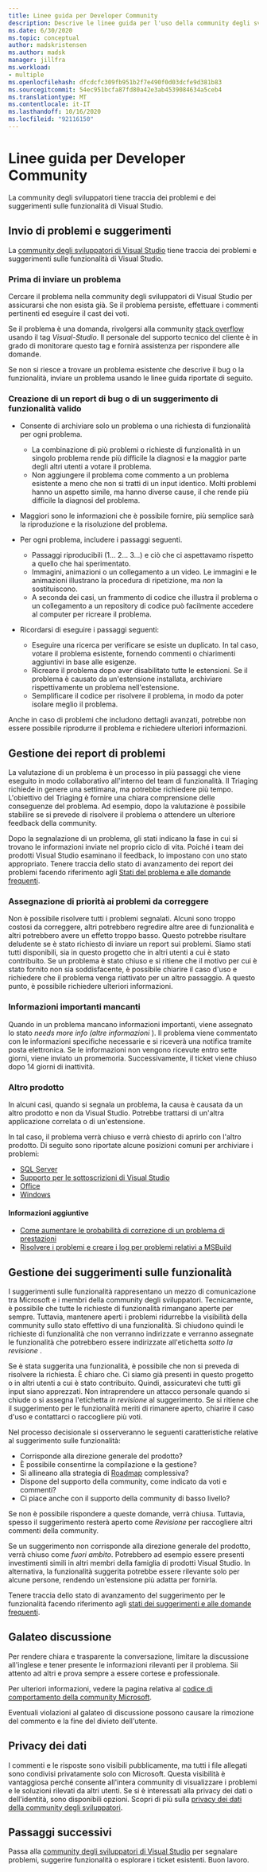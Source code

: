 ```yaml
---
title: Linee guida per Developer Community
description: Descrive le linee guida per l'uso della community degli sviluppatori di Visual Studio.
ms.date: 6/30/2020
ms.topic: conceptual
author: madskristensen
ms.author: madsk
manager: jillfra
ms.workload:
- multiple
ms.openlocfilehash: dfcdcfc309fb951b2f7e490f0d03dcfe9d381b83
ms.sourcegitcommit: 54ec951bcfa87fd80a42e3ab4539084634a5ceb4
ms.translationtype: MT
ms.contentlocale: it-IT
ms.lasthandoff: 10/16/2020
ms.locfileid: "92116150"
---
```

# <a name="developer-community-guidelines"></a>Linee guida per Developer Community

La community degli sviluppatori tiene traccia dei problemi e dei suggerimenti sulle funzionalità di Visual Studio.

## <a name="submitting-problems-and-suggestions"></a>Invio di problemi e suggerimenti

La [community degli sviluppatori di Visual Studio](https://developercommunity.visualstudio.com/) tiene traccia dei problemi e suggerimenti sulle funzionalità di Visual Studio.

### <a name="before-submitting-an-issue"></a>Prima di inviare un problema

Cercare il problema nella community degli sviluppatori di Visual Studio per assicurarsi che non esista già. Se il problema persiste, effettuare i commenti pertinenti ed eseguire il cast dei voti.

Se il problema è una domanda, rivolgersi alla community [stack overflow](https://stackoverflow.com/questions/tagged/visual-studio?tab=Newest) usando il tag _Visual-Studio_. Il personale del supporto tecnico del cliente è in grado di monitorare questo tag e fornirà assistenza per rispondere alle domande.

Se non si riesce a trovare un problema esistente che descrive il bug o la funzionalità, inviare un problema usando le linee guida riportate di seguito.

### <a name="writing-a-good-bug-report-or-feature-suggestion"></a>Creazione di un report di bug o di un suggerimento di funzionalità valido

- Consente di archiviare solo un problema o una richiesta di funzionalità per ogni problema.

  - La combinazione di più problemi o richieste di funzionalità in un singolo problema rende più difficile la diagnosi e la maggior parte degli altri utenti a votare il problema.
  - Non aggiungere il problema come commento a un problema esistente a meno che non si tratti di un input identico. Molti problemi hanno un aspetto simile, ma hanno diverse cause, il che rende più difficile la diagnosi del problema.

- Maggiori sono le informazioni che è possibile fornire, più semplice sarà la riproduzione e la risoluzione del problema.
- Per ogni problema, includere i passaggi seguenti.

  - Passaggi riproducibili (1... 2... 3...) e ciò che ci aspettavamo rispetto a quello che hai sperimentato.
  - Immagini, animazioni o un collegamento a un video. Le immagini e le animazioni illustrano la procedura di ripetizione, ma _non_ la sostituiscono.
  - A seconda dei casi, un frammento di codice che illustra il problema o un collegamento a un repository di codice può facilmente accedere al computer per ricreare il problema.

- Ricordarsi di eseguire i passaggi seguenti:

  - Eseguire una ricerca per verificare se esiste un duplicato. In tal caso, votare il problema esistente, fornendo commenti o chiarimenti aggiuntivi in base alle esigenze.
  - Ricreare il problema dopo aver disabilitato tutte le estensioni. Se il problema è causato da un'estensione installata, archiviare rispettivamente un problema nell'estensione.
  - Semplificare il codice per risolvere il problema, in modo da poter isolare meglio il problema.

Anche in caso di problemi che includono dettagli avanzati, potrebbe non essere possibile riprodurre il problema e richiedere ulteriori informazioni.

## <a name="managing-problem-reports"></a>Gestione dei report di problemi

La valutazione di un problema è un processo in più passaggi che viene eseguito in modo collaborativo all'interno del team di funzionalità. Il Triaging richiede in genere una settimana, ma potrebbe richiedere più tempo. L'obiettivo del Triaging è fornire una chiara comprensione delle conseguenze del problema. Ad esempio, dopo la valutazione è possibile stabilire se si prevede di risolvere il problema o attendere un ulteriore feedback della community.

Dopo la segnalazione di un problema, gli stati indicano la fase in cui si trovano le informazioni inviate nel proprio ciclo di vita. Poiché i team dei prodotti Visual Studio esaminano il feedback, lo impostano con uno stato appropriato. Tenere traccia dello stato di avanzamento dei report dei problemi facendo riferimento agli [Stati del problema e alle domande frequenti](./report-a-problem.md).

### <a name="prioritizing-which-issues-to-fix"></a>Assegnazione di priorità ai problemi da correggere

Non è possibile risolvere tutti i problemi segnalati. Alcuni sono troppo costosi da correggere, altri potrebbero regredire altre aree di funzionalità e altri potrebbero avere un effetto troppo basso. Questo potrebbe risultare deludente se è stato richiesto di inviare un report sui problemi. Siamo stati tutti disponibili, sia in questo progetto che in altri utenti a cui è stato contribuito. Se un problema è stato chiuso e si ritiene che il motivo per cui è stato fornito non sia soddisfacente, è possibile chiarire il caso d'uso e richiedere che il problema venga riattivato per un altro passaggio. A questo punto, è possibile richiedere ulteriori informazioni.

### <a name="missing-important-information"></a>Informazioni importanti mancanti

Quando in un problema mancano informazioni importanti, viene assegnato lo stato _needs more info (altre informazioni_ ). Il problema viene commentato con le informazioni specifiche necessarie e si riceverà una notifica tramite posta elettronica. Se le informazioni non vengono ricevute entro sette giorni, viene inviato un promemoria. Successivamente, il ticket viene chiuso dopo 14 giorni di inattività.

### <a name="other-product"></a>Altro prodotto

In alcuni casi, quando si segnala un problema, la causa è causata da un altro prodotto e non da Visual Studio. Potrebbe trattarsi di un'altra applicazione correlata o di un'estensione. 

In tal caso, il problema verrà chiuso e verrà chiesto di aprirlo con l'altro prodotto. Di seguito sono riportate alcune posizioni comuni per archiviare i problemi:

* [SQL Server](https://feedback.azure.com/forums/908035-sql-server)
* [Supporto per le sottoscrizioni di Visual Studio](https://feedback.azure.com/forums/908035-sql-server)
* [Office](https://support.office.com/article/how-do-i-give-feedback-on-microsoft-office-2b102d44-b43f-4dd2-9ff4-23cf144cfb11)
* [Windows](https://support.microsoft.com/help/4021566/windows-10-send-feedback-to-microsoft-with-feedback-hub-app)

#### <a name="additional-information"></a>Informazioni aggiuntive

- [Come aumentare le probabilità di correzione di un problema di prestazioni](./how-to-increase-chances-of-performance-issue-being-fixed.md)
- [Risolvere i problemi e creare i log per problemi relativi a MSBuild](./msbuild-logs.md)

## <a name="managing-feature-suggestions"></a>Gestione dei suggerimenti sulle funzionalità

I suggerimenti sulle funzionalità rappresentano un mezzo di comunicazione tra Microsoft e i membri della community degli sviluppatori. Tecnicamente, è possibile che tutte le richieste di funzionalità rimangano aperte per sempre. Tuttavia, mantenere aperti i problemi ridurrebbe la visibilità della community sullo stato effettivo di una funzionalità. Si chiudono quindi le richieste di funzionalità che non verranno indirizzate e verranno assegnate le funzionalità che potrebbero essere indirizzate all'etichetta _sotto la revisione_ .

Se è stata suggerita una funzionalità, è possibile che non si preveda di risolvere la richiesta. È chiaro che. Ci siamo già presenti in questo progetto o in altri utenti a cui è stato contribuito. Quindi, assicuratevi che tutti gli input siano apprezzati. Non intraprendere un attacco personale quando si chiude o si assegna l'etichetta _in revisione_ al suggerimento. Se si ritiene che il suggerimento per le funzionalità meriti di rimanere aperto, chiarire il caso d'uso e contattarci o raccogliere più voti.

Nel processo decisionale si osserveranno le seguenti caratteristiche relative al suggerimento sulle funzionalità:

- Corrisponde alla direzione generale del prodotto?
- È possibile consentirne la compilazione e la gestione?
- Si allineano alla strategia di [Roadmap](/visualstudio/productinfo/vs-roadmap) complessiva?
- Dispone del supporto della community, come indicato da voti e commenti?
- Ci piace anche con il supporto della community di basso livello?

Se non è possibile rispondere a queste domande, verrà chiusa. Tuttavia, spesso il suggerimento resterà aperto come _Revisione_ per raccogliere altri commenti della community.

Se un suggerimento non corrisponde alla direzione generale del prodotto, verrà chiuso come *fuori ambito*. Potrebbero ad esempio essere presenti investimenti simili in altri membri della famiglia di prodotti Visual Studio. In alternativa, la funzionalità suggerita potrebbe essere rilevante solo per alcune persone, rendendo un'estensione più adatta per fornirla.

Tenere traccia dello stato di avanzamento del suggerimento per le funzionalità facendo riferimento agli [stati dei suggerimenti e alle domande frequenti](./report-a-problem.md).

## <a name="discussion-etiquette"></a>Galateo discussione

Per rendere chiara e trasparente la conversazione, limitare la discussione all'inglese e tener presente le informazioni rilevanti per il problema. Sii attento ad altri e prova sempre a essere cortese e professionale.

Per ulteriori informazioni, vedere la pagina relativa al [codice di comportamento della community Microsoft](https://answers.microsoft.com/en-us/page/codeofconduct).

Eventuali violazioni al galateo di discussione possono causare la rimozione del commento e la fine del divieto dell'utente.

## <a name="data-privacy"></a>Privacy dei dati

I commenti e le risposte sono visibili pubblicamente, ma tutti i file allegati sono condivisi privatamente solo con Microsoft. Questa visibilità è vantaggiosa perché consente all'intera community di visualizzare i problemi e le soluzioni rilevati da altri utenti. Se si è interessati alla privacy dei dati o dell'identità, sono disponibili opzioni. Scopri di più sulla [privacy dei dati della community degli sviluppatori](./developer-community-privacy.md).

## <a name="next-steps"></a>Passaggi successivi

Passa alla [community degli sviluppatori di Visual Studio](https://developercommunity.visualstudio.com/) per segnalare problemi, suggerire funzionalità o esplorare i ticket esistenti. Buon lavoro.
